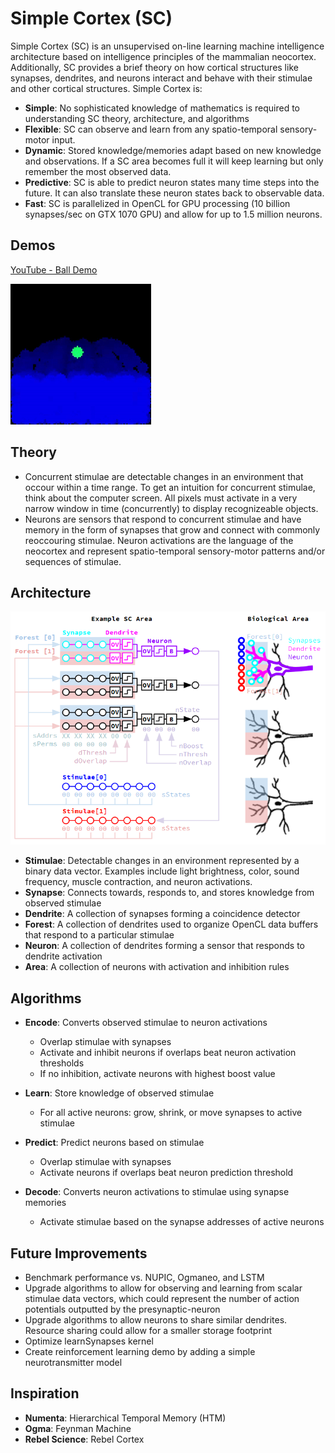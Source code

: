 # Simple Cortex (SC)

Simple Cortex (SC) is an unsupervised on-line learning machine intelligence architecture based on intelligence principles of the mammalian neocortex.  Additionally, SC provides a brief theory on how cortical structures like synapses, dendrites, and neurons interact and behave with their stimulae and other cortical structures.  Simple Cortex is:

- **Simple**: No sophisticated knowledge of mathematics is required to understanding SC theory, architecture, and algorithms
- **Flexible**: SC can observe and learn from any spatio-temporal sensory-motor input.
- **Dynamic**: Stored knowledge/memories adapt based on new knowledge and observations.  If a SC area becomes full it will keep learning but only remember the most observed data.
- **Predictive**: SC is able to predict neuron states many time steps into the future.  It can also translate these neuron states back to observable data.
- **Fast**: SC is parallelized in OpenCL for GPU processing (10 billion synapses/sec on GTX 1070 GPU) and allow for up to 1.5 million neurons.

## Demos
[YouTube - Ball Demo](https://www.youtube.com/watch?v=iRt8sVPZkss)

![alt tag](https://raw.githubusercontent.com/ddigiorg/neuroowl.github.io/master/webpages/technology/simple-cortex/ball-demo.gif)

## Theory
- Concurrent stimulae are detectable changes in an environment that occour within a time range.  To get an intuition for concurrent stimulae, think about the computer screen.  All pixels must activate in a very narrow window in time (concurrently) to display recognizeable objects.
- Neurons are sensors that respond to concurrent stimulae and have memory in the form of synapses that grow and connect with commonly reoccouring stimulae.  Neuron activations are the language of the neocortex and represent spatio-temporal sensory-motor patterns and/or sequences of stimulae.

## Architecture

![alt tag](https://raw.githubusercontent.com/ddigiorg/neuroowl.github.io/master/webpages/technology/simple-cortex/sc.png)

- **Stimulae**: Detectable changes in an environment represented by a binary data vector.  Examples include light brightness, color, sound frequency, muscle contraction, and neuron activations.
- **Synapse**: Connects towards, responds to, and stores knowledge from observed stimulae
- **Dendrite**: A collection of synapses forming a coincidence detector
- **Forest**: A collection of dendrites used to organize OpenCL data buffers that respond to a particular stimulae
- **Neuron**: A collection of dendrites forming a sensor that responds to dendrite activation
- **Area**: A collection of neurons with activation and inhibition rules

## Algorithms
- **Encode**: Converts observed stimulae to neuron activations
  - Overlap stimulae with synapses
  - Activate and inhibit neurons if overlaps beat neuron activation thresholds
  - If no inhibition, activate neurons with highest boost value

- **Learn**: Store knowledge of observed stimulae
  - For all active neurons: grow, shrink, or move synapses to active stimulae

- **Predict**: Predict neurons based on stimulae
  - Overlap stimulae with synapses
  - Activate neurons if overlaps beat neuron prediction threshold
  
- **Decode**: Converts neuron activations to stimulae using synapse memories
  - Activate stimulae based on the synapse addresses of active neurons

## Future Improvements
- Benchmark performance vs. NUPIC, Ogmaneo, and LSTM
- Upgrade algorithms to allow for observing and learning from scalar stimulae data vectors, which could represent the number of action potentials outputted by the presynaptic-neuron
- Upgrade algorithms to allow neurons to share similar dendrites.  Resource sharing could allow for a smaller storage footprint
- Optimize learnSynapses kernel
- Create reinforcement learning demo by adding a simple neurotransmitter model

## Inspiration
- **Numenta**: Hierarchical Temporal Memory (HTM)
- **Ogma**: Feynman Machine
- **Rebel Science**: Rebel Cortex

